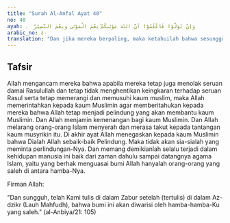```yaml
---
title: "Surah Al-Anfal Ayat 40"
no: 40
ayah: وَاِنْ تَوَلَّوْا فَاعْلَمُوْٓا اَنَّ اللّٰهَ مَوْلٰىكُمْ ۗنِعْمَ الْمَوْلٰى وَنِعْمَ النَّصِيْرُ  ۔
arabic_no: ٤٠
translation: "Dan jika mereka berpaling, maka ketahuilah bahwa sesungguhnya Allah pelindungmu. Dia adalah sebaik-baik pelindung dan sebaik-baik penolong."
---
```


## Tafsir

Allah mengancam mereka bahwa apabila mereka tetap juga menolak seruan damai Rasulullah dan tetap tidak menghentikan keingkaran terhadap seruan Rasul serta tetap memerangi dan memusuhi kaum muslim, maka Allah memerintahkan kepada kaum Muslimin agar memberitahukan kepada mereka bahwa Allah tetap menjadi pelindung yang akan membantu kaum Muslimin. Dan Allah menjamin kemenangan bagi kaum Muslimin. Dan Allah melarang orang-orang Islam menyerah dan merasa takut kepada tantangan kaum musyrikin itu. Di akhir ayat Allah menegaskan kepada kaum Muslimin bahwa Dialah Allah sebaik-baik Pelindung. Maka tidak akan sia-sialah yang meminta perlindungan-Nya. Dan memang demikianlah selalu terjadi dalam kehidupan manusia ini baik dari zaman dahulu sampai datangnya agama Islam, yaitu yang berhak menguasai bumi Allah hanyalah orang-orang yang saleh di antara hamba-Nya.

Firman Allah:

"Dan sungguh, telah Kami tulis di dalam Zabur setelah (tertulis) di dalam Az-dzikr (Lauh Mahfudh), bahwa bumi ini akan diwarisi oleh hamba-hamba-Ku yang saleh." (al-Anbiya/21: 105)